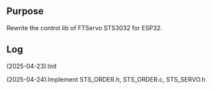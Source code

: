 ## Purpose

Rewrite the control lib of FTServo STS3032 for ESP32.

## Log

(2025-04-23):Init

(2025-04-24):Implement STS_ORDER.h, STS_ORDER.c, STS_SERVO.h
